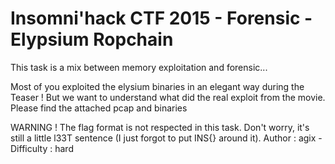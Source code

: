 # Insomni'hack CTF 2015 - Forensic - Elypsium Ropchain

This task is a mix between memory exploitation and forensic...

Most of you exploited the elysium binaries in an elegant way during the Teaser !
But we want to understand what did the real exploit from the movie.
Please find the attached pcap and binaries

WARNING ! The flag format is not respected in this task. Don't worry, it's still a little l33T sentence (I just forgot to put INS{} around it).
Author : agix - Difficulty : hard


